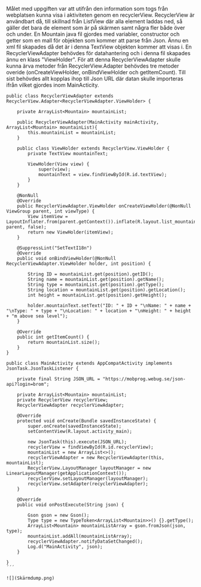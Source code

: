
Målet med uppgiften var att utifrån den information som togs från webplatsen kunna visa i aktiviteten genom en recyclerView.
RecyclerView är användbart då, till skillnad från ListView där alla element laddas ned, så gäller det bara de element som är på skärmen samt några fler både över och under.
En Mountain java fil gjordes med variabler, constructor och getter som en mall för objekten som kommer att parse från Json.
Ännu en xml fil skapades då det är i denna TextView objekten kommer att visas i.
En RecyclerViewAdapter behövdes för datahantering och i denna fil skapades ännu en klass "ViewHolder".
För att denna RecyclerViewAdapter skulle kunna ärva metoder från RecyclerView.Adapter behövdes tre metoder overide (onCreateViewHolder, onBindViewHolder och getItemCount).
Till sist behövdes allt kopplas ihop till Json URL där datan skulle importeras ifrån vilket gjordes inom MainActicity.


```
public class RecyclerViewAdapter extends RecyclerView.Adapter<RecyclerViewAdapter.ViewHolder> {

    private ArrayList<Mountain> mountainList;

    public RecyclerViewAdapter(MainActivity mainActivity, ArrayList<Mountain> mountainList){
        this.mountainList = mountainList;
    }

    public class ViewHolder extends RecyclerView.ViewHolder {
        private TextView mountainText;

        ViewHolder(View view) {
            super(view);
            mountainText = view.findViewById(R.id.textView);
        }
    }

    @NonNull
    @Override
    public RecyclerViewAdapter.ViewHolder onCreateViewHolder(@NonNull ViewGroup parent, int viewType) {
        View itemView = LayoutInflater.from(parent.getContext()).inflate(R.layout.list_mountains, parent, false);
        return new ViewHolder(itemView);
    }

    @SuppressLint("SetTextI18n")
    @Override
    public void onBindViewHolder(@NonNull RecyclerViewAdapter.ViewHolder holder, int position) {

        String ID = mountainList.get(position).getID();
        String name = mountainList.get(position).getName();
        String type = mountainList.get(position).getType();
        String location = mountainList.get(position).getLocation();
        int height = mountainList.get(position).getHeight();

        holder.mountainText.setText("ID: " + ID + "\nName: " + name + "\nType: " + type + "\nLocation: " + location + "\nHeight: " + height + "m above sea level");
    }

    @Override
    public int getItemCount() {
        return mountainList.size();
    }
}
```
```
public class MainActivity extends AppCompatActivity implements JsonTask.JsonTaskListener {

    private final String JSON_URL = "https://mobprog.webug.se/json-api?login=brom";

    private ArrayList<Mountain> mountainList;
    private RecyclerView recyclerView;
    RecyclerViewAdapter recyclerViewAdapter;

    @Override
    protected void onCreate(Bundle savedInstanceState) {
        super.onCreate(savedInstanceState);
        setContentView(R.layout.activity_main);

        new JsonTask(this).execute(JSON_URL);
        recyclerView = findViewById(R.id.recyclerView);
        mountainList = new ArrayList<>();
        recyclerViewAdapter = new RecyclerViewAdapter(this, mountainList);
        RecyclerView.LayoutManager layoutManager = new LinearLayoutManager(getApplicationContext());
        recyclerView.setLayoutManager(layoutManager);
        recyclerView.setAdapter(recyclerViewAdapter);
    }

    @Override
    public void onPostExecute(String json) {

        Gson gson = new Gson();
        Type type = new TypeToken<ArrayList<Mountain>>() {}.getType();
        ArrayList<Mountain> mountainListArray = gson.fromJson(json, type);
        mountainList.addAll(mountainListArray);
        recyclerViewAdapter.notifyDataSetChanged();
        Log.d("MainActivity", json);
    }

}
´´´

![](Skärmdump.png)
